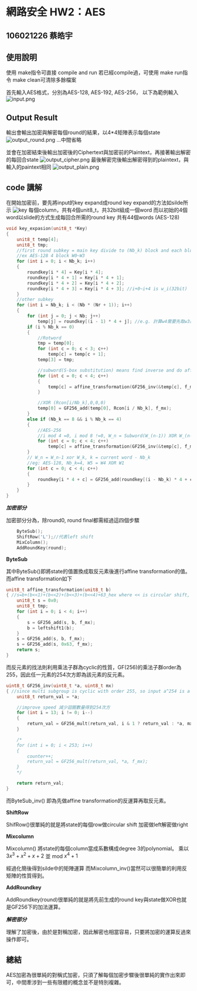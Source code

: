 # 網路安全 HW2：AES

## 106021226 蔡皓宇

## **使用說明**

使用 make指令可直接 compile and run
若已經compile過，可使用 make run指令
make clean可清除多餘檔案

首先輸入AES格式，分別為AES-128, AES-192, AES-256，
以下為範例輸入
![input.png](image/input.png "this is input")

## **Output Result**
輸出會輸出加密與解密每個round的結果，以4*4矩陣表示每個state
![output_round.png](image/output_round.png "this is demo result")
...中間省略

並會在加密結束後輸出加密後的Ciphertext與加密前的Plaintext，再接著輸出解密的每回合state
![output_cipher.png](image/output_cipher.png "this is cipher")
最後解密完後輸出解密得到的plaintext，與輸入的paintext相同
![output_plain.png](image/output_plain.png "this is plain")
## **code 講解**

在開始加密前，要先將input的key expand成round key
expand的方法如silde所示
![key](image/key_expansion.png "key")
每個column，共有4個unit8_t，共32bit組成一個word
而以初始的4個word以slide的方式生成每回合所需的round key
共有44個words
(AES-128)
```c++
void key_expasion(unit8_t *Key)
{
    unit8_t temp[4];
    unit8_t tmp;
    //first round subkey = main key divide to (Nb_k) block and each block is 32bit.
    //ex AES-128 4 block W0~W3
    for (int i = 0; i < Nb_k; i++)
    {
        roundkey[i * 4] = Key[i * 4];
        roundkey[i * 4 + 1] = Key[i * 4 + 1];
        roundkey[i * 4 + 2] = Key[i * 4 + 2];
        roundkey[i * 4 + 3] = Key[i * 4 + 3]; //i+0~i+4 is w_i(32bit)
    }
    //other subkey
    for (int i = Nb_k; i < (Nb * (Nr + 1)); i++)
    {
        for (int j = 0; j < Nb; j++)
            temp[j] = roundkey[(i - 1) * 4 + j]; //e.g. 計算w4需要先取w3的值做rotword subword xor rocn, w5 = w4 xor w1
        if (i % Nb_k == 0)
        {
            //Rotword
            tmp = temp[0];
            for (int c = 0; c < 3; c++)
                temp[c] = temp[c + 1];
            temp[3] = tmp;

            //subword(S-box substitution) means find inverse and do affine trans
            for (int c = 0; c < 4; c++)
            {
                temp[c] = affine_transformation(GF256_inv(&temp[c], f_mx));
            }

            //XOR (Rcon[i/Nb_k],0,0,0)
            temp[0] = GF256_add(temp[0], Rcon[i / Nb_k], f_mx);
        }
        else if (Nb_k == 8 && i % Nb_k == 4)
        {
            //AES-256
            //i mod 4 =0, i mod 8 !=0, W_n = Subword(W_(n-1)) XOR W_(n-8)
            for (int c = 0; c < 4; c++)
                temp[c] = affine_transformation(GF256_inv(&temp[c], f_mx));
        }
        // W_n = W_n-1 xor W_k, k = current word - Nb_k
        //eg: AES-128, Nb_k=4, W5 = W4 XOR W1
        for (int c = 0; c < 4; c++)
        {
            roundkey[i * 4 + c] = GF256_add(roundkey[(i - Nb_k) * 4 + c], temp[c], f_mx);
        }
    }
}
```
***加密部分***


加密部分分為，除round0, round final都需經過這四個步驟
```c++
    ByteSub();
    ShiftRow('L');//代表left shift
    MixColumn();
    AddRoundKey(round);
```

**ByteSub**

其中ByteSub()即將state的值置換成取反元素後進行affine transformation的值。
而affine transformation如下
```c++
unit8_t affine_transformation(unit8_t b)
{ //s=b+(b<<1)+(b<<2)+(b<<3)+(b<<4)+63_hex where << is circular shift, + is under GF256, b is multi inverse
    unit8_t s = 0x0;
    unit8_t tmp;
    for (int i = 0; i < 4; i++)
    {
        s = GF256_add(s, b, f_mx);
        b = leftshift1(b);
    }
    s = GF256_add(s, b, f_mx);
    s = GF256_add(s, 0x63, f_mx);
    return s;
}
```
而反元素的找法則利用乘法子群為cyclic的性質，GF(256)的乘法子群order為255，因此任一元素的254次方即為該元素的反元素。
```c++
uint8_t GF256_inv(uint8_t *a, uint8_t mx)
{ //since multi subgroup is cyclic with order 255, so input a^254 is a inverse
    unit8_t return_val = *a;

    //improve speed 減少迴圈數量得到254次方
    for (int i = 13; i != 0; i--)
    {
        return_val = GF256_mult(return_val, i & 1 ? return_val : *a, mx);
    }

    /*
    for (int i = 0; i < 253; i++)
    {
        counter++;
        return_val = GF256_mult(return_val, *a, f_mx);
    }
    */

    return return_val;
}
```

而ByteSub_inv() 即為先做affine transformation的反運算再取反元素。

**ShiftRow**

ShifRow()很單純的就是將state的每個row做circular shift
加密做left解密做right

**Mixcolumn**

Mixcolumn()
將state的每個column當成系數構成degree 3的polynomial。
乘以 $3x^3+x^2+x+2$ 並 mod $x^4+1$

經過化簡後得到silde中的矩陣運算
而Mixcolumn_inv()當然可以很簡單的利用反矩陣的性質得到。

**AddRoundkey**

AddRoundkey(round)很單純的就是將先前生成的round key與state做XOR也就是GF256下的加法運算。

***解密部分***

理解了加密後，由於是對稱加密，因此解密也相當容易，只要將加密的運算反過來操作即可。


## **總結**
AES加密為很單純的對稱式加密，只須了解每個加密步驟後很單純的實作出來即可，中間牽涉到一些有限體的概念並不是特別複雜。